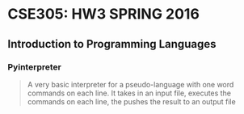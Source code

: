 # CSE305: HW3 SPRING 2016
## Introduction to Programming Languages
### Pyinterpreter

> A very basic interpreter for a pseudo-language with one 
> word commands on each line. It takes in an input file, executes
> the commands on each line, the pushes the result to an output file


